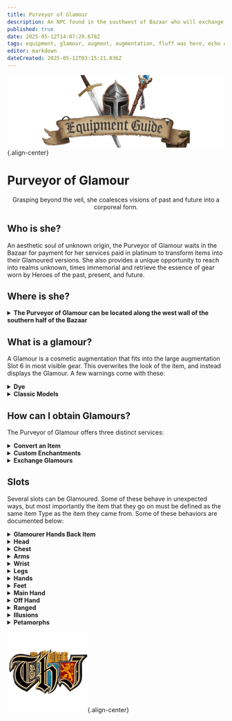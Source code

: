 ```yaml
---
title: Purveyor of Glamour
description: An NPC found in the southwest of Bazaar who will exchange a glamour for the original item and platinum, or provide random glamours for 2 Echo of Memory.
published: true
date: 2025-05-12T14:07:29.678Z
tags: equipment, glamour, augment, augmentation, fluff was here, echo of memory, eom
editor: markdown
dateCreated: 2025-05-12T03:15:21.036Z
---
```


![equipmentguidebanner.webp](/equipmentguidebanner.webp){.align-center}

# Purveyor of Glamour

<center>Grasping beyond the veil, she coalesces visions of past and future into a corporeal form.</center>

## Who is she?

An aesthetic soul of unknown origin, the Purveyor of Glamour waits in the Bazaar for payment for her services paid in platinum to transform items into their Glamoured versions. She also provides a unique opportunity to reach into realms unknown, times immemorial and retrieve the essence of gear worn by Heroes of the past, present, and future.<br>

## Where is she?
<div><details>
<summary><strong>The Purveyor of Glamour can be located along the west wall of the southern half of the Bazaar</strong></summary><div class="comparison">
  <img src="/purveyor_of_glamour.png" style="float:center;width:600px;height:512px;">
  </div></details>
  
## What is a glamour?

A Glamour is a cosmetic augmentation that fits into the large augmentation Slot 6 in most visible gear. This overwrites the look of the item, and instead displays the Glamour. A few warnings come with these:

<details>
<summary><strong>Dye</strong></summary><div class="comparison">
<span><strong>Glamours do not inherit dye from slots.</strong><br></span>
</div>
</details>
<details>
<summary><strong>Classic Models</strong></summary><div class="comparison">
<span>When making use of Classic Models via #tim or .ini modification, some undesired Glamour <strong>features</strong> present. These <strong>features</strong> range from Glamours not displaying to a range of graphical glitches spanning from inconvenient to performance-impacting. These <strong>features</strong> are unsupported and we recommend using new models to mitigate any <strong>features</strong> encountered with Glamours due to Classic Models.</span>
</div>
</details>
  
## How can I obtain Glamours?

The Purveyor of Glamour offers three distinct services:
<details>
<summary><strong>Convert an Item</strong></summary><div class="comparison">
Clicking an item onto the Purveyor of Glamour will open a handin window. By providing an item that has a valid Glamour as well as a fee of 5000 platinum pieces via the handin window, you will receive back a cosmetic augmentation version of the item provided as long as it has a valid Glamour version.
</div>
</details>
<details>
<summary><strong>Custom Enchantments</strong></summary><div class="comparison">
  By providing the Purveyor of Glamour two Echo of Memory from your <strong>Alt. Currency</strong> window, she can consume their power to pluck the visage of a piece of gear from the ether, providing you one randomized Glamour.
</div>
</details>
<details>
<summary><strong>Exchange Glamours</strong></summary><div class="comparison">
Providing four items which have "'Glamour' - " in their name to the Purveyor of Glamour will extract their essence. A significant portion of this essence is lost in the unpredictable process of restructuring a new item, so what remains will only be one randomized item.
</div>
</details>

## Slots

Several slots can be Glamoured. Some of these behave in unexpected ways, but most importantly the item that they go on must be defined as the same item Type as the item they came from. Some of these behaviors are documented below:
<details>
<summary><strong>Glamourer Hands Back Item</strong></summary><div class="comparison">
<span>The Glamourer hands back items that don't have a valid Glamour associated with them despite being paid 5000pp. If an item has a valid Glamour in <span><a href="https://eqdb.net/">EQDB</a> already, please report the item and its Glamour with links as a #bug on the Discord.<br>
<br>
If the item does not have a valid Glamour, then it is not currently available to be fixed and may appear in a future batch.</span>
</div>
</details>
<details>
<summary><strong>Head</strong></summary><div class="comparison">
<span>Some items are defined as Gems or Jewellery due to being "vendor trash." If an item can't accept or be used as a Glamour for this reason, please report it as a #bug on the <a href="discord.gg/heroesjourney">Discord</a>.</span>
</div>
</details>
<details>
<summary><strong>Chest</strong></summary><div class="comparison">
Nothing special here!
</div>
</details>
<details>
<summary><strong>Arms</strong></summary><div class="comparison">
Nothing special here!
</div>
</details>
<details>
<summary><strong>Wrist</strong></summary><div class="comparison">
<span>Some items are defined as Gems or Jewellery due to being "vendor trash." If an item can't accept or be used as a Glamour for this reason, please report it as a #bug on the <a href="discord.gg/heroesjourney">Discord</a>.</span>
</div>
</details>
<details>
<summary><strong>Legs</strong></summary><div class="comparison">
Nothing special here!
</div>
</details>  
<details>
<summary><strong>Hands</strong></summary><div class="comparison">
Nothing special here!
</div>
</details>
<details>
<summary><strong>Feet</strong></summary><div class="comparison">
Nothing special here!
</div>
</details>
<details>
<summary><strong>Main Hand</strong></summary><div class="comparison">
For the most part, any weapon or shield Glamour can be used over any weapon which can be used to attack. Weapons that have no Delay or Skill field are not valid weapons and are unlikely to accept type 20 (Weapon Glamour) augments. This is not a bug.
</div>
</details>
<details>
<summary><strong>Off Hand</strong></summary><div class="comparison">
For the most part, any weapon or shield Glamour can be used over any weapon which can be used to attack. Weapons that have no Delay or Skill field are not valid weapons and are unlikely to accept type 20 (Weapon Glamour) augments. This is not a bug.
</div>
</details>
<details>
<summary><strong>Ranged</strong></summary><div class="comparison">
For the most part, any weapon or shield Glamour can be used over any weapon which can be used to attack. Weapons that have no Delay or Skill field are not valid weapons and are unlikely to accept type 20 (Weapon Glamour) augments. This is not a bug.
<br>
<br>
In many cases, in order to get a Bow Glamour to display a Bow must be used as the augmented item.
</div>
</details>
<details>
<summary><strong>Illusions</strong></summary><div class="comparison">
<span>These are clicky items that transform your appearance. These are not the same thing as Glamours, but some can be obtained from the <a href="https://wiki.heroesjourneyemu.com/e/en/equipment-guide/platinum-arcade">Platinum Arcade</a>. <strong>These cannot be traded in at a 4:1 ratio.</strong></span>
</div>
</details>
  <details>
<summary><strong>Petamorphs</strong></summary><div class="comparison">
<span>These are clicky items that transform your pet's appearance. These are not the same thing as Glamours, but some can be obtained from the <a href="https://wiki.heroesjourneyemu.com/e/en/equipment-guide/platinum-arcade">Platinum Arcade</a>. <strong>These cannot be traded in at a 4:1 ratio.</strong></span>
</div>
</details>

![pagebreak5.webp](/pagebreak5.webp){.align-center}